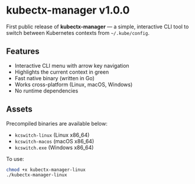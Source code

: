 # kubectx-manager v1.0.0

 First public release of **kubectx-manager** — a simple, interactive CLI tool to switch between Kubernetes contexts from `~/.kube/config`.

## Features

- Interactive CLI menu with arrow key navigation
- Highlights the current context in green
- Fast native binary (written in Go)
- Works cross-platform (Linux, macOS, Windows)
- No runtime dependencies

## Assets

Precompiled binaries are available below:
- `kcswitch-linux` (Linux x86_64)
- `kcswitch-macos` (macOS x86_64)
- `kcswitch.exe` (Windows x86_64)

To use:
```bash
chmod +x kubectx-manager-linux
./kubectx-manager-linux
```
